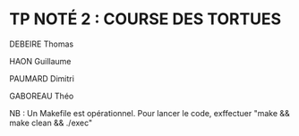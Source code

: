 # TP NOTÉ 2 : COURSE DES TORTUES

DEBEIRE Thomas

HAON Guillaume

PAUMARD Dimitri

GABOREAU Théo

NB : Un Makefile est opérationnel.
Pour lancer le code, exffectuer "make && make clean && ./exec"